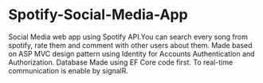 # Spotify-Social-Media-App
Social Media web app using Spotify API.You can search every song from spotify, rate them and comment with other users about them. Made based on ASP MVC design pattern using Identity for Accounts Authentication and Authorization. Database Made using EF Core code first. To real-time communication is enable by signalR.
